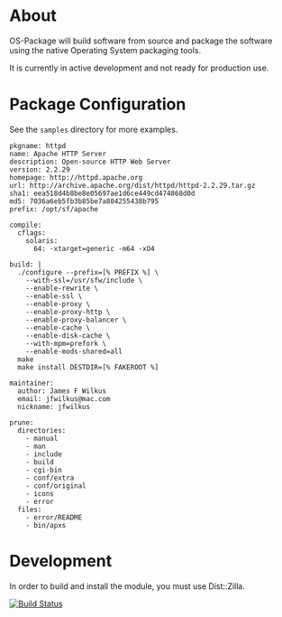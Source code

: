 # About

OS-Package will build software from source and package the software using the native Operating System packaging tools.

It is currently in active development and not ready for production use.

# Package Configuration

See the `samples` directory for more examples.


```
pkgname: httpd
name: Apache HTTP Server
description: Open-source HTTP Web Server
version: 2.2.29
homepage: http://httpd.apache.org
url: http://archive.apache.org/dist/httpd/httpd-2.2.29.tar.gz
sha1: eea518d4b8be8e05697ae1d6ce449cd474868d0d
md5: 7036a6eb5fb3b85be7a804255438b795
prefix: /opt/sf/apache

compile:
  cflags:
    solaris:
      64: -xtarget=generic -m64 -xO4

build: |
  ./configure --prefix=[% PREFIX %] \
    --with-ssl=/usr/sfw/include \
    --enable-rewrite \
    --enable-ssl \
    --enable-proxy \
    --enable-proxy-http \
    --enable-proxy-balancer \
    --enable-cache \
    --enable-disk-cache \
    --with-mpm=prefork \
    --enable-mods-shared=all
  make
  make install DESTDIR=[% FAKEROOT %]

maintainer:
  author: James F Wilkus
  email: jfwilkus@mac.com
  nickname: jfwilkus

prune:
  directories:
    - manual
    - man
    - include
    - build
    - cgi-bin
    - conf/extra
    - conf/original
    - icons
    - error
  files:
    - error/README
    - bin/apxs

```

# Development

In order to build and install the module, you must use Dist::Zilla.

[![Build Status](https://api.travis-ci.org/jfwilkus/OS-Package.png)](https://travis-ci.org/jfwilkus/OS-Package)
